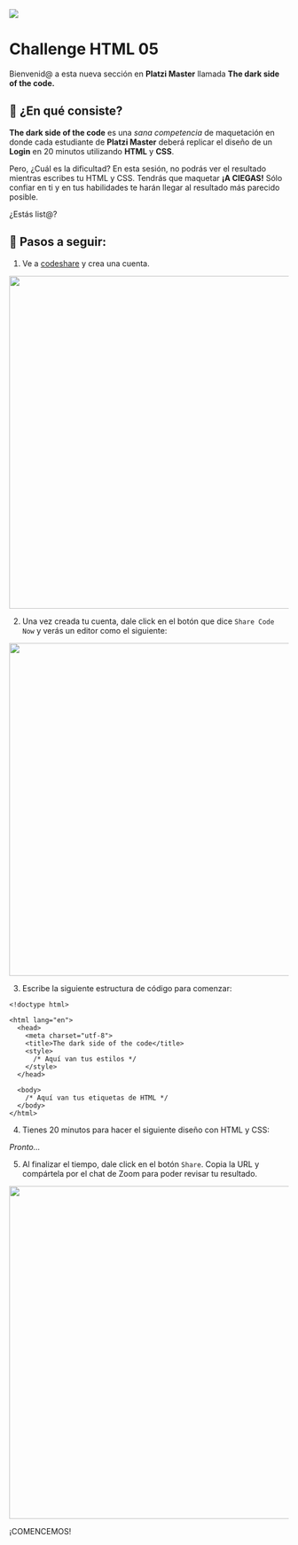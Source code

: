 <img src="https://i.imgur.com/wd7XrVV.png" />

# Challenge HTML 05

Bienvenid@ a esta nueva sección en **Platzi Master** llamada **The dark side of the code.**

## 🌈 ¿En qué consiste?

**The dark side of the code** es una *sana competencia* de maquetación en donde cada estudiante de **Platzi Master** deberá replicar el diseño de un **Login** en 20 minutos utilizando **HTML** y **CSS**.

Pero, ¿Cuál es la dificultad? En esta sesión, no podrás ver el resultado mientras escribes tu HTML y CSS. Tendrás que maquetar **¡A CIEGAS!** Sólo confiar en ti y en tus habilidades te harán llegar al resultado más parecido posible.

¿Estás list@?

## 🌈 Pasos a seguir:

1. Ve a [codeshare](https://codeshare.io/) y crea una cuenta.

<kbd>
  <img width="600" src="https://i.ibb.co/MZnb537/Screen-Shot-2020-06-11-at-9-41-02-PM.png" />
</kbd>

2. Una vez creada tu cuenta, dale click en el botón que dice `Share Code Now` y verás un editor como el siguiente:

<kbd>
  <img width="600" src="https://i.ibb.co/tYcrf11/Screen-Shot-2020-06-11-at-9-40-29-PM.png" />
</kbd>

3. Escribe la siguiente estructura de código para comenzar:

```
<!doctype html>

<html lang="en">
  <head>
    <meta charset="utf-8">
    <title>The dark side of the code</title>
    <style>
      /* Aquí van tus estilos */
    </style>
  </head>

  <body>
    /* Aquí van tus etiquetas de HTML */
  </body>
</html>
```

4. Tienes 20 minutos para hacer el siguiente diseño con HTML y CSS:

*Pronto...*

5. Al finalizar el tiempo, dale click en el botón `Share`. Copia la URL y compártela por el chat de Zoom para poder revisar tu resultado.

<kbd>
  <img width="600" src="https://i.ibb.co/LPzDjgB/Screen-Shot-2020-06-11-at-9-40-43-PM.png" />
</kbd>

¡COMENCEMOS!
